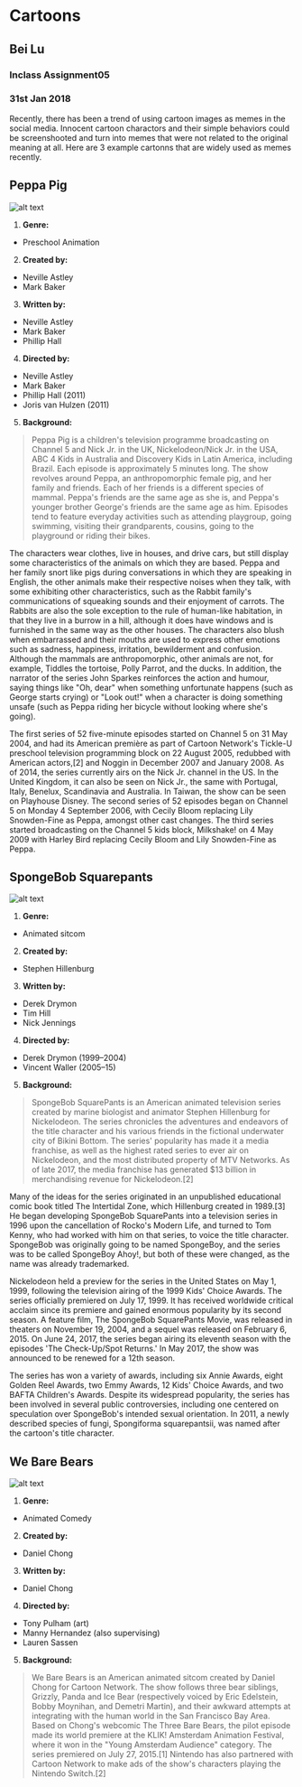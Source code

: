 # Cartoons
## Bei Lu
### Inclass Assignment05
### 31st Jan 2018

Recently, there has been a trend of using cartoon images as memes in the social media. Innocent cartoon charactors and their simple behaviors could be screenshooted and turn into memes that were not related to the original meaning at all. Here are 3 example cartonns that are widely used as memes recently.


## Peppa Pig

![alt text](https://github.com/hzyjlb/inclass04-TOKYO/blob/master/media/pp.png)
1. __Genre:__	
* Preschool Animation
2. __Created by:__	
* Neville Astley
* Mark Baker

3. __Written by:__	
* Neville Astley
* Mark Baker
* Phillip Hall

4. __Directed by:__	
* Neville Astley
* Mark Baker
* Phillip Hall (2011)
* Joris van Hulzen (2011)

5. __Background:__
> Peppa Pig is a children's television programme broadcasting on Channel 5 and Nick Jr. in the UK, Nickelodeon/Nick Jr. in the USA, ABC 4 Kids in Australia and Discovery Kids in Latin America, including Brazil. Each episode is approximately 5 minutes long. The show revolves around Peppa, an anthropomorphic female pig, and her family and friends. Each of her friends is a different species of mammal. Peppa's friends are the same age as she is, and Peppa's younger brother George's friends are the same age as him. Episodes tend to feature everyday activities such as attending playgroup, going swimming, visiting their grandparents, cousins, going to the playground or riding their bikes.

The characters wear clothes, live in houses, and drive cars, but still display some characteristics of the animals on which they are based. Peppa and her family snort like pigs during conversations in which they are speaking in English, the other animals make their respective noises when they talk, with some exhibiting other characteristics, such as the Rabbit family's communications of squeaking sounds and their enjoyment of carrots. The Rabbits are also the sole exception to the rule of human-like habitation, in that they live in a burrow in a hill, although it does have windows and is furnished in the same way as the other houses. The characters also blush when embarrassed and their mouths are used to express other emotions such as sadness, happiness, irritation, bewilderment and confusion. Although the mammals are anthropomorphic, other animals are not, for example, Tiddles the tortoise, Polly Parrot, and the ducks. In addition, the narrator of the series John Sparkes reinforces the action and humour, saying things like "Oh, dear" when something unfortunate happens (such as George starts crying) or "Look out!" when a character is doing something unsafe (such as Peppa riding her bicycle without looking where she's going).

The first series of 52 five-minute episodes started on Channel 5 on 31 May 2004, and had its American première as part of Cartoon Network's Tickle-U preschool television programming block on 22 August 2005, redubbed with American actors,[2] and Noggin in December 2007 and January 2008. As of 2014, the series currently airs on the Nick Jr. channel in the US. In the United Kingdom, it can also be seen on Nick Jr., the same with Portugal, Italy, Benelux, Scandinavia and Australia. In Taiwan, the show can be seen on Playhouse Disney. The second series of 52 episodes began on Channel 5 on Monday 4 September 2006, with Cecily Bloom replacing Lily Snowden-Fine as Peppa, amongst other cast changes. The third series started broadcasting on the Channel 5 kids block, Milkshake! on 4 May 2009 with Harley Bird replacing Cecily Bloom and Lily Snowden-Fine as Peppa.

## SpongeBob Squarepants

![alt text](https://github.com/hzyjlb/inclass04-TOKYO/blob/master/media/sb.png)
1. __Genre:__	
* Animated sitcom

2. __Created by:__	
* Stephen Hillenburg

3. __Written by:__	
* Derek Drymon
* Tim Hill
* Nick Jennings

4. __Directed by:__	
* Derek Drymon (1999–2004)
* Vincent Waller (2005–15)

5. __Background:__
> SpongeBob SquarePants is an American animated television series created by marine biologist and animator Stephen Hillenburg for Nickelodeon. The series chronicles the adventures and endeavors of the title character and his various friends in the fictional underwater city of Bikini Bottom. The series' popularity has made it a media franchise, as well as the highest rated series to ever air on Nickelodeon, and the most distributed property of MTV Networks. As of late 2017, the media franchise has generated $13 billion in merchandising revenue for Nickelodeon.[2]

Many of the ideas for the series originated in an unpublished educational comic book titled The Intertidal Zone, which Hillenburg created in 1989.[3] He began developing SpongeBob SquarePants into a television series in 1996 upon the cancellation of Rocko's Modern Life, and turned to Tom Kenny, who had worked with him on that series, to voice the title character. SpongeBob was originally going to be named SpongeBoy, and the series was to be called SpongeBoy Ahoy!, but both of these were changed, as the name was already trademarked.

Nickelodeon held a preview for the series in the United States on May 1, 1999, following the television airing of the 1999 Kids' Choice Awards. The series officially premiered on July 17, 1999. It has received worldwide critical acclaim since its premiere and gained enormous popularity by its second season. A feature film, The SpongeBob SquarePants Movie, was released in theaters on November 19, 2004, and a sequel was released on February 6, 2015. On June 24, 2017, the series began airing its eleventh season with the episodes 'The Check-Up/Spot Returns.' In May 2017, the show was announced to be renewed for a 12th season.

The series has won a variety of awards, including six Annie Awards, eight Golden Reel Awards, two Emmy Awards, 12 Kids' Choice Awards, and two BAFTA Children's Awards. Despite its widespread popularity, the series has been involved in several public controversies, including one centered on speculation over SpongeBob's intended sexual orientation. In 2011, a newly described species of fungi, Spongiforma squarepantsii, was named after the cartoon's title character.


## We Bare Bears

![alt text](https://github.com/hzyjlb/inclass04-TOKYO/blob/master/media/wbb.jpg)
1. __Genre:__	
* Animated Comedy

2. __Created by:__	
* Daniel Chong

3. __Written by:__	
* Daniel Chong

4. __Directed by:__	
* Tony Pulham (art)
* Manny Hernandez (also supervising)
* Lauren Sassen

5. __Background:__
> We Bare Bears is an American animated sitcom created by Daniel Chong for Cartoon Network. The show follows three bear siblings, Grizzly, Panda and Ice Bear (respectively voiced by Eric Edelstein, Bobby Moynihan, and Demetri Martin), and their awkward attempts at integrating with the human world in the San Francisco Bay Area. Based on Chong's webcomic The Three Bare Bears, the pilot episode made its world premiere at the KLIK! Amsterdam Animation Festival, where it won in the "Young Amsterdam Audience" category. The series premiered on July 27, 2015.[1] Nintendo has also partnered with Cartoon Network to make ads of the show's characters playing the Nintendo Switch.[2]
